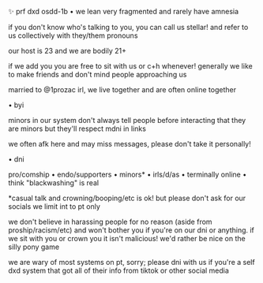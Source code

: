✨ prf dxd osdd-1b • we lean very fragmented and rarely have amnesia

if you don't know who's talking to you, you can call us stellar! and refer to us collectively with they/them pronouns

our host is 23 and we are bodily 21+

if we add you you are free to sit with us or c+h whenever! generally we like to make friends and don't mind people approaching us

married to @1prozac irl, we live together and are often online together

• byi

minors in our system don't always tell people before interacting that they are minors but they'll respect mdni in links

we often afk here and may miss messages, please don't take it personally!

• dni

pro/comship • endo/supporters • minors* • irls/d/as • terminally online • think "blackwashing" is real

*casual talk and crowning/booping/etc is ok! but please don't ask for our socials we limit int to pt only

we don't believe in harassing people for no reason (aside from proship/racism/etc) and won't bother you if you're on our dni or anything. if we sit with you or crown you it isn't malicious! we'd rather be nice on the silly pony game

we are wary of most systems on pt, sorry; please dni with us if you're a self dxd system that got all of their info from tiktok or other social media

